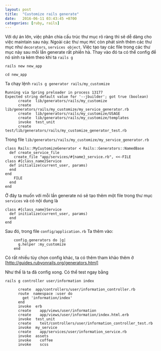 ```yaml
---
layout: post
title:  "Customize rails generate"
date:   2016-06-11 03:43:45 +0700
categories: [ruby, rails]
---
```

Với dự án lớn, việc phân chia cấu trúc thư mục rõ ràng thì sẽ dễ dàng cho việc maintain sau này. Ngoài các thư mục `MVC` còn phát sinh
thêm các thư mục như `decorators`, `services object`. Việc tạo tay các file trong các thư mục này sau mỗi lần generate rất phiền hà.
Thay vào đó ta có thể config để nó sinh ra kèm theo khi ta `rails g`

```
rails new new_app
```
```
cd new_app 
```
Ta chạy lệnh `rails g generator rails/my_customize`
```
Running via Spring preloader in process 13177
Expected string default value for '--jbuilder'; got true (boolean)
      create  lib/generators/rails/my_customize
      create  lib/generators/rails/my_customize/my_service_generator.rb
      create  lib/generators/rails/my_customize/USAGE
      create  lib/generators/rails/my_customize/templates
      invoke  test_unit
      create    test/lib/generators/rails/my_customize_generator_test.rb

```
Trong file `lib/generators/rails/my_customize/my_service_generator.rb`

```
class Rails::MyCustomizeGenerator < Rails::Generators::NamedBase
  def create_service_file
    create_file "app/services/#{name}_service.rb", <<-FILE
class #{class_name}Service
  def initialize(current_user, params)
  end
end
    FILE
  end
end

```
Ở đây ta muốn với mỗi lần generate nó sẽ tạo thêm một file trong thư mục `services`
và có nội dung là 
```
class #{class_name}Service
  def initialize(current_user, params)
  end
end
```
Sau đó, trong file `config/application.rb`
Ta thêm vào:

```
    config.generators do |g|
      g.helper :my_customize
    end
```
Có rất nhiều tùy chọn config khác, ta có thêm tham khảo thêm ở 
[http://guides.rubyonrails.org/generators.html]

Như thế là ta đã config xong.
Có thể test ngay bằng

```
rails g controller user/information index 
```

```
      create  app/controllers/user/information_controller.rb
      route  namespace :user do
        get 'information/index'
      end
      invoke  erb
      create    app/views/user/information
      create    app/views/user/information/index.html.erb
      invoke  test_unit
      create    test/controllers/user/information_controller_test.rb
      invoke  my_service
      create    app/services/user/information_service.rb
      invoke  assets
      invoke    coffee
      invoke    scss

```
